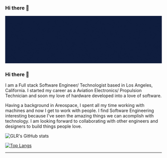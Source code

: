 ### Hi there 👋

<!--
**GLRJr/GLRJr** is a ✨ _special_ ✨ repository because its `README.md` (this file) appears on your GitHub profile.

Here are some ideas to get you started:

- 🔭 I’m currently working on ...
- 🌱 I’m currently learning ...
- 👯 I’m looking to collaborate on ...
- 🤔 I’m looking for help with ...
- 💬 Ask me about ...
- 📫 How to reach me: ...
- 😄 Pronouns: ...
- ⚡ Fun fact: ...
-->
<img src="github-readme-images/Blue Illustrated Technology General LinkedIn Banner.gif" alt="banner"></img>

### Hi there 👋
I am a Full stack Software Engineer/ Technologist based in Los Angeles, California. I started my career as a Aviation Electronics/ Propulsion Technician and soon my love of hardware developed into a love of software.

Having a background in Areospace, I spent all my time working with machines and now I get to work with people. I find Software Engineering interesting because I've seen the amazing things we can acomplish with technology. I am looking forward to collaborating with other engineers and designers to build things people love.

![GLR's GitHub stats](https://github-readme-stats.vercel.app/api?username=GLRJr&show_icons=true)

[![Top Langs](https://github-readme-stats.vercel.app/api/top-langs/?username=GLRJr)](https://github.com/GLRJr/github-readme-stats)

<hr>

